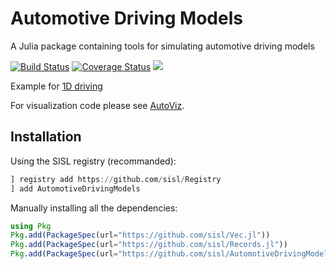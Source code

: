 # Automotive Driving Models

A Julia package containing tools for simulating automotive driving models

[![Build Status](https://travis-ci.org/sisl/AutomotiveDrivingModels.jl.svg?branch=master)](https://travis-ci.org/sisl/AutomotiveDrivingModels.jl)
[![Coverage Status](https://coveralls.io/repos/github/sisl/AutomotiveDrivingModels.jl/badge.svg?branch=master)](https://coveralls.io/github/sisl/AutomotiveDrivingModels.jl?branch=master)
[![](https://img.shields.io/badge/docs-latest-blue.svg)](https://sisl.github.io/AutomotiveDrivingModels.jl/latest)


Example for [1D driving](http://nbviewer.jupyter.org/github/sisl/AutomotiveDrivingModels.jl/blob/master/docs/1DMobius.ipynb)

For visualization code please see [AutoViz](https://github.com/sisl/AutoViz.jl).

## Installation 

Using the SISL registry (recommanded): 

```julia 
] registry add https://github.com/sisl/Registry
] add AutomotiveDrivingModels 
```

Manually installing all the dependencies:

```julia 
using Pkg
Pkg.add(PackageSpec(url="https://github.com/sisl/Vec.jl"))
Pkg.add(PackageSpec(url="https://github.com/sisl/Records.jl"))
Pkg.add(PackageSpec(url="https://github.com/sisl/AutomotiveDrivingModels.jl"))
```
